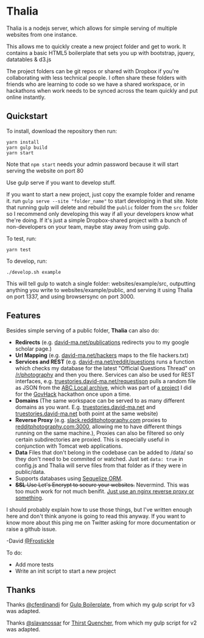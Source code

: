 # Thalia

Thalia is a nodejs server, which allows for simple serving of multiple websites from one instance.

This allows me to quickly create a new project folder and get to work. It contains a basic HTML5 boilerplate that sets you up with bootstrap, jquery, datatables & d3.js

The project folders can be git repos or shared with Dropbox if you're collaborating with less technical people. I often share these folders with friends who are learning to code so we have a shared workspace, or in hackathons when work needs to be synced across the team quickly and put online instantly.

Quickstart
-
To install, download the repository then run:
```
yarn install
yarn gulp build
yarn start
```

Note that ```npm start``` needs your admin password because it will start serving the website on port 80

Use gulp serve if you want to develop stuff.

If you want to start a new project, just copy the example folder and rename it. run ```gulp serve --site "folder_name"``` to start developing in that site. Note that running gulp will delete and rebuild the ```public``` folder from the ```src``` folder so I recommend only developing this way if all your developers know what the're doing. If it's just a simple Dropbox-shared project with a bunch of non-developers on your team, maybe stay away from using gulp.

To test, run:
```
yarn test
```

To develop, run:
```
./develop.sh example
```
This will tell gulp to watch a single folder: websites/example/src, outputting anything you write to websites/example/public, and serving it using Thalia on port 1337, and using browsersync on port 3000.

Features
-
Besides simple serving of a public folder, **Thalia** can also do:
- **Redirects** (e.g. [david-ma.net/publications](https://david-ma.net/publications) redirects you to my google scholar page.)
- **Url Mapping** (e.g. [david-ma.net/hackers](https://david-ma.net/hackers) maps to the file hackers.txt)
- **Services and REST** (e.g. [david-ma.net/reddit/questions](https://david-ma.net/reddit/questions) runs a function which checks my database for the latest "Official Questions Thread" on [/r/photography](https://reddit.com/r/photography) and then you there. Services can also be used for REST interfaces, e.g. [truestories.david-ma.net/requestjson](https://truestories.david-ma.net/requestjson) pulls a random file as JSON from the [ABC Local archive](https://www.abc.net.au/local/about/?ref=footer), which was part of [a project](https://truestories.david-ma.net/) I did for the [GovHack](https://govhack.org/) hackathon once upon a time.
- **Domains** (The same workspace can be served to as many different domains as you want. E.g. [truestories.david-ma.net](https://truestories.david-ma.net) and [truestories.david-ma.net](https://truestories.david-ma.net) both point at the same website)
- **Reverse Proxy** (e.g. [slack.redditphotography.com](http://slack.redditphotography.com) proxies to [redditphotography.com:3000](http://redditphotography.david-ma.net:3000/), allowing me to have different things running on the same machine.), Proxies can also be filtered so only certain subdirectories are proxied. This is especially useful in conjunction with Tomcat web applications.
- **Data** Files that don't belong in the codebase can be added to /data/ so they don't need to be commited or watched. Just set ```data: true``` in config.js and Thalia will serve files from that folder as if they were in public/data.
- Supports databases using [Sequelize ORM](https://sequelize.org/).
- ~~**SSL** Use Let's Encrypt to secure your websites.~~ Nevermind. This was too much work for not much benifit. [Just use an nginx reverse proxy or something](https://www.digitalocean.com/community/tutorials/how-to-configure-nginx-with-ssl-as-a-reverse-proxy-for-jenkins).

I should probably explain how to use those things, but I've written enough here and don't think anyone is going to read this anyway. If you want to know more about this ping me on Twitter asking for more documentation or raise a github issue.

-David [@Frostickle](https://twitter.com/frostickle)

To do:
- Add more tests
- Write an init script to start a new project

Thanks
-

Thanks [@cferdinandi](https://github.com/cferdinandi/) for [Gulp Boilerplate](https://github.com/cferdinandi/gulp-boilerplate), from which my gulp script for v3 was adapted.

Thanks [@slavanossar](https://github.com/slavanossar/) for [Thirst Quencher](https://github.com/slavanossar/thirst-quencher), from which my gulp script for v2 was adapted.
